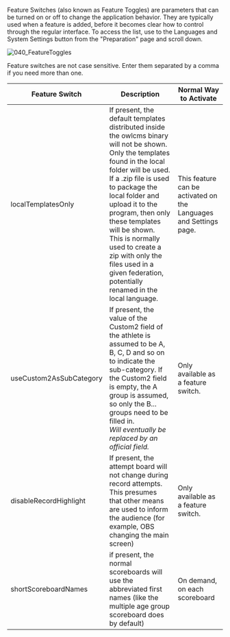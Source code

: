 Feature Switches (also known as Feature Toggles) are parameters that can be turned on or off to change the application behavior.  They are typically used when a feature is added, before it becomes clear how to control through the regular interface. To access the list, use to the Languages and System Settings button from the "Preparation" page and scroll down.

![040_FeatureToggles](img/SystemSettings/040_FeatureToggles.png)

Feature switches are not case sensitive.  Enter them separated by a comma if you need more than one.

| Feature Switch          | Description                                                  | Normal Way to Activate                                       |
| ----------------------- | ------------------------------------------------------------ | ------------------------------------------------------------ |
| localTemplatesOnly      | If present, the default templates distributed inside the owlcms binary will not be shown.  Only the templates found in the local folder will be used.  If a .zip file is used to package the local folder and upload it to the program, then only these templates will be shown.<br />This is normally used to create a zip with only the files used in a given federation, potentially renamed in the local language. | This feature can be activated on the Languages and Settings page. |
| useCustom2AsSubCategory | If present, the value of the Custom2 field of the athlete is assumed to be A, B, C, D and so on to indicate the sub-category.  If the Custom2 field is empty, the A group is assumed, so only the B... groups need to be filled in.<br />*Will eventually be replaced by an official field.* | Only available as a feature switch.                          |
| disableRecordHighlight  | If present, the attempt board will not change during record attempts.  This presumes that other means are used to inform the audience (for example, OBS changing the main screen) | Only available as a feature switch.                          |
| shortScoreboardNames    | if present, the normal scoreboards will use the abbreviated first names (like the multiple age group scoreboard does by default) | On demand, on each scoreboard                                |